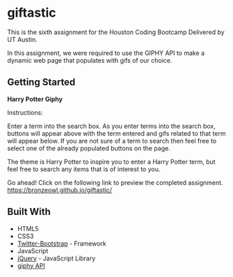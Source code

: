 # giftastic

This is the sixth assignment for the Houston Coding Bootcamp Delivered by UT Austin.

In this assignment, we were required to use the GIPHY API to make a dynamic web page that populates with gifs of our choice. 

## Getting Started

**Harry Potter Giphy**

Instructions:

Enter a term into the search box.
As you enter terms into the search box, buttons will appear above with the term entered and gifs related to that term will appear below.
If you are not sure of a term to search then feel free to select one of the already populated buttons on the page.

The theme is Harry Potter to inspire you to enter a Harry Potter term, but feel free to search any items that is of interest to you.

Go ahead! Click on the following link to preview the completed assignment.  
  https://bronzeowl.github.io/giftastic/
  
## Built With


* HTML5
* CSS3
* [Twitter-Bootstrap](http://getbootstrap.com/) - Framework
* JavaScript 
* [jQuery](https://api.jquery.com/) - JavaScript Library
* [giphy API](https://developers.giphy.com/docs/)   


